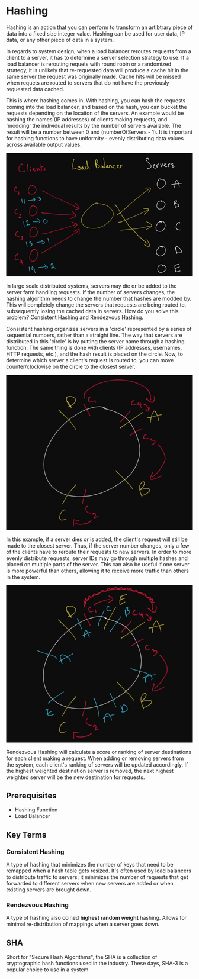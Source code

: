 # Hashing  
Hashing is an action that you can perform to transform an artibtrary piece of data into a fixed size integer value. Hashing can be used for user data, IP data, or any other piece of data in a system. 

In regards to system design, when a load balancer reroutes requests from a client to a server, it has to determine a server selection strategy to use. If a load balancer is rerouting requets with round robin or a randomized strategy, it is unlikely that re-requested data will produce a cache hit in the same server the request was originally made. Cache hits will be missed when requets are routed to servers that do not have the previously requested data cached. 

This is where hashing comes in. With hashing, you can hash the requests coming into the load balancer, and based on the hash, you can bucket the requests depending on the locaiton of the servers. An example would be hashing the names (IP addresses) of clients making requests, and 'modding' the individual results by the number of servers available. The result will be a number between 0 and (numberOfServers - 1). It is important for hashing functions to have uniformity - evenly distributing data values across available output values. 

![Straight Line Hashing](./straight-line-hashing.png)

In large scale distributed systems, servers may die or be added to the server farm handling requests. If the number of servers changes, the hashing algorithm needs to change the number that hashes are modded by. This will completely change the servers that requests are being routed to, subsequently losing the cached data in servers. How do you solve this problem? Consistent Hashing and Rendezvous Hashing.

Consistent hashing organizes servers in a 'circle' represented by a series of sequential numbers, rather than a straight line. The way that servers are distributed in this 'circle' is by putting the server name through a hashing function. The same thing is done with clients (IP addresses, usernames, HTTP requests, etc.), and the hash result is placed on the circle. Now, to determine which server a client's request is routed to, you can move counter/clockwise on the circle to the closest server.

![Simple Consistent Hashing](./simple-consistent-hashing.png)

In this example, if a server dies or is added, the client's request will still be made to the closest server. Thus, if the server number changes, only a few of the clients have to reroute their requests to new servers. In order to more evenly distribute requests, server IDs may go through multiple hashes and placed on multiple parts of the server. This can also be useful if one server is more powerful than others, allowing it to receive more traffic than others in the system. 

![Complex Consistent Hashing](./complex-consistent-hashing.png)

Rendezvous Hashing will calculate a score or ranking of server destinations for each client making a request. When adding or removing servers from the system, each client's ranking of servers will be updated accordingly. If the highest weighted destination server is removed, the next highest weighted server will be the new destination for requests.

## Prerequisites  
* Hashing Function
* Load Balancer

## Key Terms  
### Consistent Hashing  
A type of hashing that minimizes the number of keys that need to be remapped when a hash table gets resized. It's often used by load balancers to distribute traffic to servers; it minimizes the number of requests that get forwarded to different servers when new servers are added or when existing servers are brought down.  

### Rendezvous Hashing  
A type of hashing also coined __highest random weight__ hashing. Allows for minimal re-distribution of mappings when a server goes down.  

## SHA  
Short for "Secure Hash Algorithms", the SHA is a collection of cryptographic hash functions used in the industry. These days, SHA-3 is a popular choice to use in a system.
